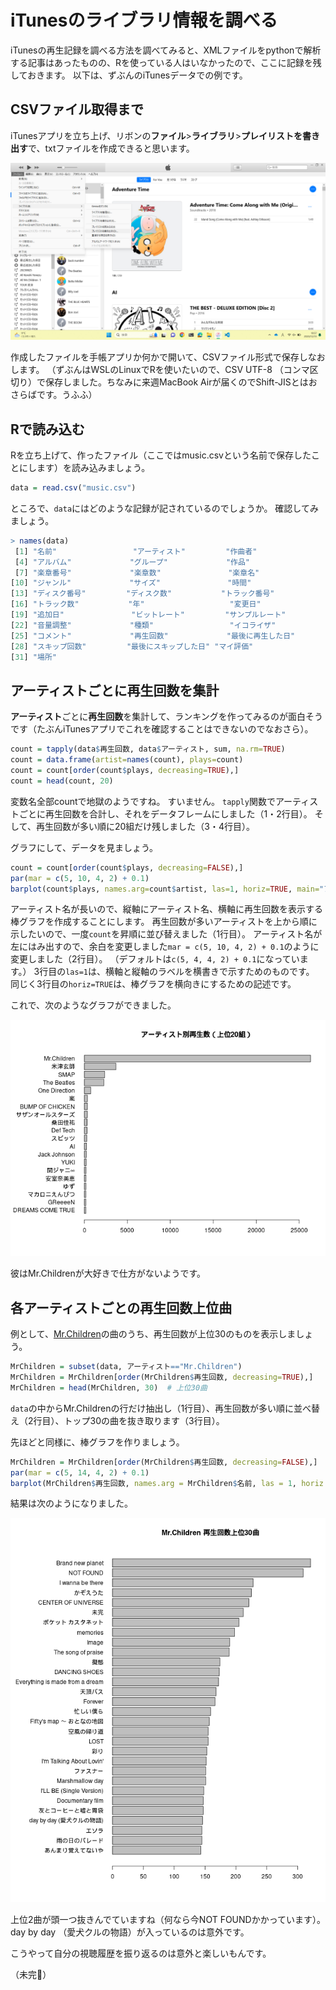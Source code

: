 <!---
itunesのデータをみる
-->

# iTunesのライブラリ情報を調べる

iTunesの再生記録を調べる方法を調べてみると、XMLファイルをpythonで解析する記事はあったものの、Rを使っている人はいなかったので、ここに記録を残しておきます。
以下は、ずぶんのiTunesデータでの例です。

## CSVファイル取得まで

iTunesアプリを立ち上げ、リボンの**ファイル**>**ライブラリ**>**プレイリストを書き出す**で、txtファイルを作成できると思います。

![picture](../fig/itunes.png)

作成したファイルを手帳アプリか何かで開いて、CSVファイル形式で保存しなおします。
（ずぶんはWSLのLinuxでRを使いたいので、CSV UTF-8 （コンマ区切り）で保存しました。ちなみに来週MacBook Airが届くのでShift-JISとはおさらばです。うふふ）

## Rで読み込む

Rを立ち上げて、作ったファイル（ここではmusic.csvという名前で保存したことにします）を読み込みましょう。

```R
data = read.csv("music.csv")
```

ところで、`data`にはどのような記録が記されているのでしょうか。
確認してみましょう。

```R
> names(data)
 [1] "名前"                 "アーティスト"         "作曲者"              
 [4] "アルバム"             "グループ"             "作品"                
 [7] "楽章番号"             "楽章数"               "楽章名"              
[10] "ジャンル"             "サイズ"               "時間"                
[13] "ディスク番号"         "ディスク数"           "トラック番号"        
[16] "トラック数"           "年"                   "変更日"              
[19] "追加日"               "ビットレート"         "サンプルレート"      
[22] "音量調整"             "種類"                 "イコライザ"          
[25] "コメント"             "再生回数"             "最後に再生した日"    
[28] "スキップ回数"         "最後にスキップした日" "マイ評価"            
[31] "場所"                
```

## アーティストごとに再生回数を集計

**アーティスト**ごとに**再生回数**を集計して、ランキングを作ってみるのが面白そうです（たぶんiTunesアプリでこれを確認することはできないのでなおさら）。

```R
count = tapply(data$再生回数, data$アーティスト, sum, na.rm=TRUE)
count = data.frame(artist=names(count), plays=count)
count = count[order(count$plays, decreasing=TRUE),]
count = head(count, 20)
```

変数名全部countで地獄のようですね。
すいません。
`tapply`関数でアーティストごとに再生回数を合計し、それをデータフレームにしました（1・2行目）。
そして、再生回数が多い順に20組だけ残しました（3・4行目）。

グラフにして、データを見ましょう。

```R
count = count[order(count$plays, decreasing=FALSE),]
par(mar = c(5, 10, 4, 2) + 0.1)
barplot(count$plays, names.arg=count$artist, las=1, horiz=TRUE, main="アーティスト別再生数（上位20組）")
```

アーティスト名が長いので、縦軸にアーティスト名、横軸に再生回数を表示する棒グラフを作成することにします。
再生回数が多いアーティストを上から順に示したいので、一度`count`を昇順に並び替えました（1行目）。
アーティスト名が左にはみ出すので、余白を変更しました`mar = c(5, 10, 4, 2) + 0.1`のように変更しました（2行目）。
（デフォルトは`c(5, 4, 4, 2) + 0.1`になっています。）
3行目の`las=1`は、横軸と縦軸のラベルを横書きで示すためのものです。
同じく3行目の`horiz=TRUE`は、棒グラフを横向きにするための記述です。

これで、次のようなグラフができました。

![artist](../fig/music.png)

彼はMr.Childrenが大好きで仕方がないようです。

## 各アーティストごとの再生回数上位曲

例として、[Mr.Children](https://www.mrchildren.jp/)の曲のうち、再生回数が上位30のものを表示しましょう。

```R
MrChildren = subset(data, アーティスト=="Mr.Children")
MrChildren = MrChildren[order(MrChildren$再生回数, decreasing=TRUE),]
MrChildren = head(MrChildren, 30)  # 上位30曲
```

`data`の中からMr.Childrenの行だけ抽出し（1行目）、再生回数が多い順に並べ替え（2行目）、トップ30の曲を抜き取ります（3行目）。

先ほどと同様に、棒グラフを作りましょう。

```R
MrChildren = MrChildren[order(MrChildren$再生回数, decreasing=FALSE),]
par(mar = c(5, 14, 4, 2) + 0.1)
barplot(MrChildren$再生回数, names.arg = MrChildren$名前, las = 1, horiz = TRUE, main = "Mr.Children 再生回数上位30曲")
```

結果は次のようになりました。

![artist](../fig/MrChildren.png)

上位2曲が頭一つ抜きんでていますね（何なら今NOT FOUNDかかっています）。
day by day （愛犬クルの物語）が入っているのは意外です。

こうやって自分の視聴履歴を振り返るのは意外と楽しいもんです。

（未完🍊）
